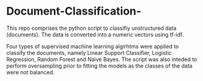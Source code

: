 # Document-Classification-

This repo comprises the python script to classifiy unstructured data (documents). The data is converted into a numeric vectors using tf-idf.

Four types of supervised machine learning algirhtms were applied to classify the documents, namely Linear Support Classifier, Logistic Regression, Random Forest and Naive Bayes. The script was also inteded to perform oversampling prior to fitting the models as the classes of the data were not balanced.
